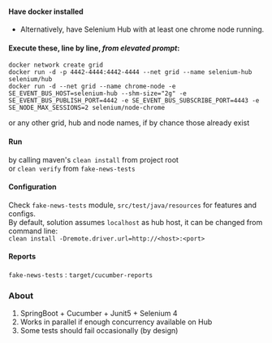 #### Have docker installed
  - Alternatively, have Selenium Hub with at least one chrome node running.
#### Execute these, line by line, *from elevated prompt*:
`docker network create grid`\
`docker run -d -p 4442-4444:4442-4444 --net grid --name selenium-hub selenium/hub`\
`docker run -d --net grid --name chrome-node -e SE_EVENT_BUS_HOST=selenium-hub --shm-size="2g" -e SE_EVENT_BUS_PUBLISH_PORT=4442 -e SE_EVENT_BUS_SUBSCRIBE_PORT=4443 -e SE_NODE_MAX_SESSIONS=2 selenium/node-chrome`

or any other grid, hub and node names, if by chance those already exist

#### Run
by calling maven's `clean install` from project root\
or `clean verify` from `fake-news-tests`

#### Configuration
Check `fake-news-tests` module, `src/test/java/resources` for features and configs.\
By default, solution assumes `localhost` as hub host, it can be changed from command line:\
`clean install -Dremote.driver.url=http://<host>:<port>`

#### Reports
`fake-news-tests` : `target/cucumber-reports`

### About
1. SpringBoot + Cucumber + Junit5 + Selenium 4
2. Works in parallel if enough concurrency available on Hub
3. Some tests should fail occasionally (by design)